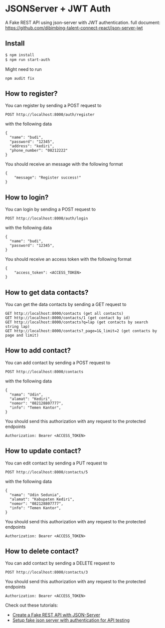# JSONServer + JWT Auth

A Fake REST API using json-server with JWT authentication.
full document: https://github.com/dibimbing-talent-connect-react/json-server-jwt

## Install

```bash
$ npm install
$ npm run start-auth
```

Might need to run

```
npm audit fix
```

## How to register?

You can register by sending a POST request to

```
POST http://localhost:8000/auth/register
```

with the following data

```
{
  "name": "budi",
  "password": "12345",
  "address": "kediri",
  "phone_number": "08212222"
}
```

You should receive an message with the following format

```
{
    "message": "Register success!"
}
```

## How to login?

You can login by sending a POST request to

```
POST http://localhost:8000/auth/login
```

with the following data

```
{
  "name": "budi",
  "password": "12345",
}
```

You should receive an access token with the following format

```
{
    "access_token": <ACCESS_TOKEN>
}
```

## How to get data contacts?

You can get the data contacts by sending a GET request to

```
GET http://localhost:8000/contacts (get all contacts)
GET http://localhost:8000/contacts/1 (get contact by id)
GET http://localhost:8000/contacts?q=lap (get contacts by search string lap)
GET http://localhost:8000/contacts?_page=1&_limit=2 (get contacts by page and limit)
```

## How to add contact?

You can add contact by sending a POST request to

```
POST http://localhost:8000/contacts
```

with the following data

```
{
  "nama": "Udin",
  "alamat": "Kediri",
  "nomor": "082128807777",
  "info": "Temen Kantor",
}
```

You should send this authorization with any request to the protected endpoints

```
Authorization: Bearer <ACCESS_TOKEN>
```

## How to update contact?

You can edit contact by sending a PUT request to

```
POST http://localhost:8000/contacts/5
```

with the following data

```
{
  "nama": "Udin Sedunia",
  "alamat": "Kabupaten Kediri",
  "nomor": "082128807777",
  "info": "Temen Kantor",
}
```

You should send this authorization with any request to the protected endpoints

```
Authorization: Bearer <ACCESS_TOKEN>
```

## How to delete contact?

You can add contact by sending a DELETE request to

```
POST http://localhost:8000/contacts/3
```

You should send this authorization with any request to the protected endpoints

```
Authorization: Bearer <ACCESS_TOKEN>
```

Check out these tutorials:

- [Create a Fake REST API with JSON-Server](https://www.youtube.com/watch?v=1zkgdLZEdwM)
- [Setup fake json server with authentication for API testing](https://www.youtube.com/watch?v=fY4tOjzacOM)
